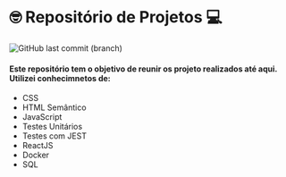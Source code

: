 # :nerd_face: Repositório de Projetos :computer:

![GitHub last commit (branch)](https://img.shields.io/github/last-commit/gabrielmirandaBR/Projetos/master)

#### Este repositório tem o objetivo de reunir os projeto realizados até aqui. Utilizei conhecimnetos de:
  <ul>
    <li>CSS</li>
    <li>HTML Semântico</li>
    <li>JavaScript</li>
    <li>Testes Unitários</li>
    <li>Testes com JEST</li>
    <li>ReactJS</li>
    <li>Docker</li>
    <li>SQL</li>
    
  <ul>

